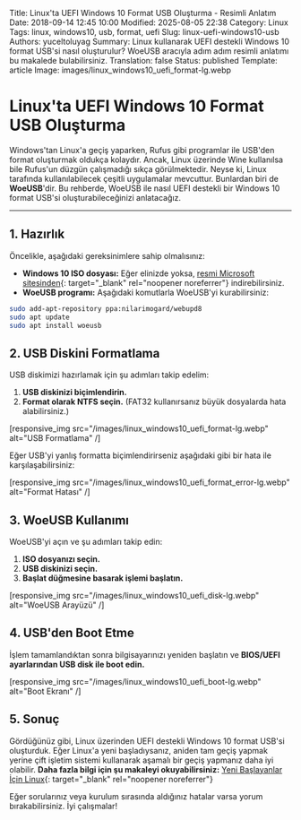 Title: Linux'ta UEFI Windows 10 Format USB Oluşturma - Resimli Anlatım
Date: 2018-09-14 12:45 10:00
Modified: 2025-08-05 22:38
Category: Linux
Tags: linux, windows10, usb, format, uefi
Slug: linux-uefi-windows10-usb
Authors: yuceltoluyag
Summary: Linux kullanarak UEFI destekli Windows 10 format USB'si nasıl oluşturulur? WoeUSB aracıyla adım adım resimli anlatımı bu makalede bulabilirsiniz.
Translation: false
Status: published
Template: article
Image: images/linux_windows10_uefi_format-lg.webp

# Linux'ta UEFI Windows 10 Format USB Oluşturma

Windows'tan Linux'a geçiş yaparken, Rufus gibi programlar ile USB'den format oluşturmak oldukça kolaydır. Ancak, Linux üzerinde Wine kullanılsa bile Rufus'un düzgün çalışmadığı sıkça görülmektedir. Neyse ki, Linux tarafında kullanılabilecek çeşitli uygulamalar mevcuttur. Bunlardan biri de **WoeUSB**'dir. Bu rehberde, WoeUSB ile nasıl UEFI destekli bir Windows 10 format USB'si oluşturabileceğinizi anlatacağız.

---

## 1. Hazırlık

Öncelikle, aşağıdaki gereksinimlere sahip olmalısınız:

- **Windows 10 ISO dosyası:** Eğer elinizde yoksa, [resmi Microsoft sitesinden](https://www.microsoft.com/tr-tr/software-download/windows10){: target="_blank" rel="noopener noreferrer"} indirebilirsiniz.
- **WoeUSB programı:** Aşağıdaki komutlarla WoeUSB'yi kurabilirsiniz:

```bash
sudo add-apt-repository ppa:nilarimogard/webupd8
sudo apt update
sudo apt install woeusb
```

## 2. USB Diskini Formatlama

USB diskimizi hazırlamak için şu adımları takip edelim:

1. **USB diskinizi biçimlendirin.**
2. **Format olarak NTFS seçin.** (FAT32 kullanırsanız büyük dosyalarda hata alabilirsiniz.)


[responsive_img src="/images/linux_windows10_uefi_format-lg.webp" alt="USB Formatlama" /]

Eğer USB'yi yanlış formatta biçimlendirirseniz aşağıdaki gibi bir hata ile karşılaşabilirsiniz:


[responsive_img src="/images/linux_windows10_uefi_format_error-lg.webp" alt="Format Hatası" /]

## 3. WoeUSB Kullanımı

WoeUSB'yi açın ve şu adımları takip edin:

1. **ISO dosyanızı seçin.**
2. **USB diskinizi seçin.**
3. **Başlat düğmesine basarak işlemi başlatın.**


[responsive_img src="/images/linux_windows10_uefi_disk-lg.webp" alt="WoeUSB Arayüzü" /]

## 4. USB'den Boot Etme

İşlem tamamlandıktan sonra bilgisayarınızı yeniden başlatın ve **BIOS/UEFI ayarlarından USB disk ile boot edin.**


[responsive_img src="/images/linux_windows10_uefi_boot-lg.webp" alt="Boot Ekranı" /]
## 5. Sonuç

Gördüğünüz gibi, Linux üzerinden UEFI destekli Windows 10 format USB'si oluşturduk. Eğer Linux'a yeni başladıysanız, aniden tam geçiş yapmak yerine çift işletim sistemi kullanarak aşamalı bir geçiş yapmanız daha iyi olabilir. **Daha fazla bilgi için şu makaleyi okuyabilirsiniz:** [Yeni Başlayanlar İçin Linux](/yeni-baslayanlar-linux-surumu/){: target="_blank" rel="noopener noreferrer"}

Eğer sorularınız veya kurulum sırasında aldığınız hatalar varsa yorum bırakabilirsiniz. İyi çalışmalar!

